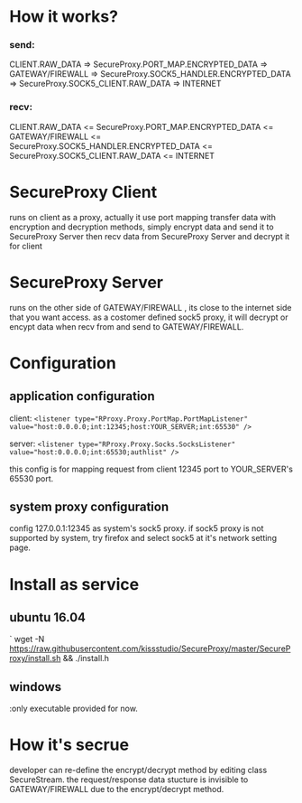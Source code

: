 # How it works?

### send:
CLIENT.RAW_DATA => SecureProxy.PORT_MAP.ENCRYPTED_DATA => GATEWAY/FIREWALL => SecureProxy.SOCK5_HANDLER.ENCRYPTED_DATA => SecureProxy.SOCK5_CLIENT.RAW_DATA => INTERNET

### recv:
CLIENT.RAW_DATA <= SecureProxy.PORT_MAP.ENCRYPTED_DATA <= GATEWAY/FIREWALL <= SecureProxy.SOCK5_HANDLER.ENCRYPTED_DATA <= SecureProxy.SOCK5_CLIENT.RAW_DATA <= INTERNET

# SecureProxy Client
runs on client as a proxy, actually it use port mapping transfer data with encryption and decryption methods,
simply encrypt data and send it to SecureProxy Server then recv data from SecureProxy Server and decrypt it for client


# SecureProxy Server

 runs on the other side of GATEWAY/FIREWALL , its close to the internet side that you want access.
 as a costomer defined sock5 proxy, it will decrypt or encypt data when recv from and send to GATEWAY/FIREWALL.

# Configuration

## application configuration
client:
` <listener type="RProxy.Proxy.PortMap.PortMapListener" value="host:0.0.0.0;int:12345;host:YOUR_SERVER;int:65530" /> `

server:
` <listener type="RProxy.Proxy.Socks.SocksListener" value="host:0.0.0.0;int:65530;authlist" /> `

this config is for mapping request from client 12345 port to  YOUR_SERVER's 65530 port.

## system proxy configuration
 config 127.0.0.1:12345 as system's sock5 proxy. if sock5 proxy is not supported by system, try firefox and select sock5 at it's network setting page.
 
# Install as service
## ubuntu 16.04
` wget -N https://raw.githubusercontent.com/kissstudio/SecureProxy/master/SecureProxy/install.sh && ./install.h

## windows
:only executable provided for now.

# How it's secrue
developer can re-define the encrypt/decrypt method by editing class SecureStream.
the request/response data stucture is invisible to GATEWAY/FIREWALL due to the encrypt/decrypt method.


